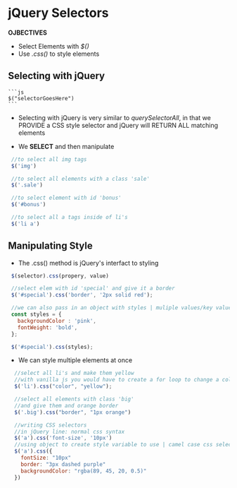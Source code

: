 # jQuery Selectors

  **OJBECTIVES**
- Select Elements with _$()_
- Use _.css()_ to style elements

## Selecting with jQuery
    ```js
    $("selectorGoesHere")
    ```
  - Selecting with jQuery is very similar to _querySelectorAll_, in that we PROVIDE a CSS style selector and jQuery will RETURN ALL matching elements

 - We **SELECT** and then manipulate
 ```js
  //to select all img tags
  $('img')

  //to select all elements with a class 'sale'
  $('.sale')

  //to select element with id 'bonus'
  $('#bonus')

  //to select all a tags inside of li's
  $('li a')
 ```  

 ## Manipulating Style
 - The .css() method is jQuery's interfact to styling
 ```js
  $(selector).css(propery, value)
 ```
 ```js
  //select elem with id 'special' and give it a border
  $('#special').css('border', '2px solid red');

  //we can also pass in an object with styles | muliple values/key value pairs
  const styles = {
    backgroundColor : 'pink',
    fontWeight: 'bold',
  };

  $('#special').css(styles);
 ```
  - We can style multiple elements at once
```js
  //select all li's and make them yellow
  //with vanilla js you would have to create a for loop to change a collection of elements/ also why it always returns an array in jQuery even if there is only one item in the selector
  $('li').css("color", "yellow");

  //select all elements with class 'big'
  //and give them and orange border
  $('.big').css("border", "1px orange")

  //writing CSS selectors
  //in jQuery line: normal css syntax
  $('a').css('font-size', '10px')
  //using object to create style variable to use | camel case css selectors with "-"
  $('a').css({
    fontSize: "10px"
    border: "3px dashed purple"
    backgroundColor: "rgba(89, 45, 20, 0.5)"
  })
```




